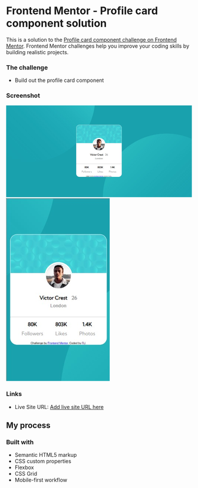 # Frontend Mentor - Profile card component solution

This is a solution to the [Profile card component challenge on Frontend Mentor](https://www.frontendmentor.io/challenges/profile-card-component-cfArpWshJ). Frontend Mentor challenges help you improve your coding skills by building realistic projects. 

### The challenge

- Build out the profile card component

### Screenshot

![Alt text](output/desktop-view.jpg)
![Alt text](output/mobile-view.jpg) 

### Links
 
- Live Site URL: [Add live site URL here](https://novice-is-me.github.io/Profile-Card-Component/)

## My process

### Built with

- Semantic HTML5 markup
- CSS custom properties
- Flexbox
- CSS Grid
- Mobile-first workflow
